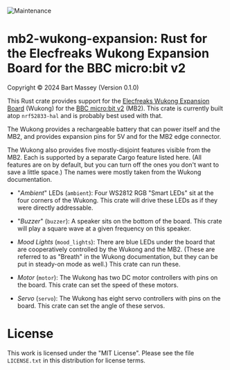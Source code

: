 ![Maintenance](https://img.shields.io/badge/maintenance-actively--developed-brightgreen.svg)

# mb2-wukong-expansion: Rust for the Elecfreaks Wukong Expansion Board for the BBC micro:bit v2
Copyright © 2024 Bart Massey (Version 0.1.0)

This Rust crate provides support for the [Elecfreaks Wukong
Expansion Board]() (Wukong) for the [BBC micro:bit v2]()
(MB2). This crate is currently built atop `nrf52833-hal` and
is probably best used with that.

The Wukong provides a rechargeable battery that can power
itself and the MB2, and provides expansion pins for 5V and
for the MB2 edge connector.

The Wukong also provides five mostly-disjoint features
visible from the MB2. Each is supported by a separate Cargo
feature listed here. (All features are on by default, but
you can turn off the ones you don't want to save a little
space.) The names were mostly taken from the Wukong
documentation.

* "*Ambient*" LEDs (`ambient`): Four WS2812 RGB "Smart LEDs" sit at the
  four corners of the Wukong. This crate will drive these LEDs as if
  they were directly addressable.

* "*Buzzer*" (`buzzer`): A speaker sits on the bottom of the
  board. This crate will play a square wave at a given
  frequency on this speaker.

* *Mood Lights* (`mood_lights`): There are blue LEDs under
  the board that are cooperatively controlled by the Wukong
  and the MB2. (These are referred to as "Breath" in the
  Wukong documentation, but they can be put in steady-on
  mode as well.) This crate can run these.

* *Motor* (`motor`): The Wukong has two DC motor controllers
  with pins on the board. This crate can set the speed of
  these motors.

* *Servo* (`servo`): The Wukong has eight servo controllers
  with pins on the board. This crate can set the angle of
  these servos.

# License

This work is licensed under the "MIT License". Please see the file
`LICENSE.txt` in this distribution for license terms.

